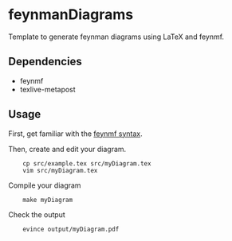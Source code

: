 
feynmanDiagrams
===============

Template to generate feynman diagrams using LaTeX and feynmf.

Dependencies
------------

- feynmf
- texlive-metapost

Usage
-----

First, get familiar with the [feynmf syntax](http://distrib-coffee.ipsl.jussieu.fr/pub/mirrors/ctan/macros/latex/contrib/feynmf/fmfman.pdf).

Then, create and edit your diagram.

```
    cp src/example.tex src/myDiagram.tex
    vim src/myDiagram.tex
```

Compile your diagram

```
    make myDiagram
```

Check the output

```
    evince output/myDiagram.pdf
```
